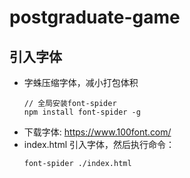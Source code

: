 # postgraduate-game

## 引入字体

- 字蛛压缩字体，减小打包体积
  ```
  // 全局安装font-spider
  npm install font-spider -g
  ```
- 下载字体: https://www.100font.com/
- index.html 引入字体，然后执行命令：
  ```
  font-spider ./index.html
  ```

